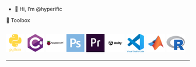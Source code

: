 - 👋 Hi, I’m @hyperific

🧰 Toolbox

<img src="https://github.com/devicons/devicon/blob/master/icons/python/python-plain-wordmark.svg" alt="Python Logo" width="50" height="50"/> <img src="https://github.com/devicons/devicon/blob/master/icons/csharp/csharp-original.svg" alt="C# Logo" width="50" height="50"/> <img src="https://github.com/devicons/devicon/blob/master/icons/raspberrypi/raspberrypi-original-wordmark.svg" alt="Raspberry Pi Logo" width="50" height="50"/> <img src="https://github.com/devicons/devicon/blob/master/icons/photoshop/photoshop-plain.svg" alt="Photoshop Logo" width="50" height="50"/> <img src="https://github.com/devicons/devicon/blob/master/icons/premierepro/premierepro-plain.svg" alt="Premiere Pro Logo" width="50" height="50"/> <img src="https://github.com/devicons/devicon/blob/master/icons/unity/unity-original-wordmark.svg" alt="Unity Logo" width="50" height="50"/> <img src="https://github.com/devicons/devicon/blob/master/icons/vscode/vscode-original-wordmark.svg" alt="VS Code Logo" width="50" height="50"/> <img src="https://github.com/devicons/devicon/blob/master/icons/matlab/matlab-original.svg" alt="MATLAB Logo" width="50" height="50"/> <img src="https://github.com/devicons/devicon/blob/master/icons/r/r-original.svg" alt="R Logo" width="50" height="50" />
--------
--------

